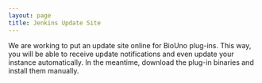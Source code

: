 ```yaml
---
layout: page
title: Jenkins Update Site
---
```


We are working to put an update site online for BioUno plug-ins. This way, you will be able to receive update notifications and even update your instance automatically. In the meantime, download the plug-in binaries and install them manually.